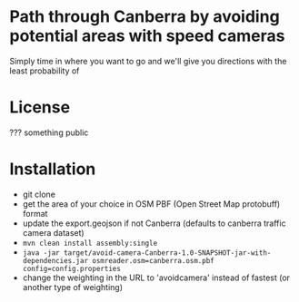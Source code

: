 # Path through Canberra by avoiding potential areas with speed cameras

Simply time in where you want to go and we'll give you directions with the least probability of 

# License

??? something public

# Installation

 * git clone
 * get the area of your choice in OSM PBF (Open Street Map protobuff) format 
 * update the export.geojson if not Canberra (defaults to canberra traffic camera dataset)
 * `mvn clean install assembly:single`
 * `java -jar target/avoid-camera-Canberra-1.0-SNAPSHOT-jar-with-dependencies.jar osmreader.osm=canberra.osm.pbf config=config.properties`
 * change the weighting in the URL to 'avoidcamera' instead of fastest (or another type of weighting)
